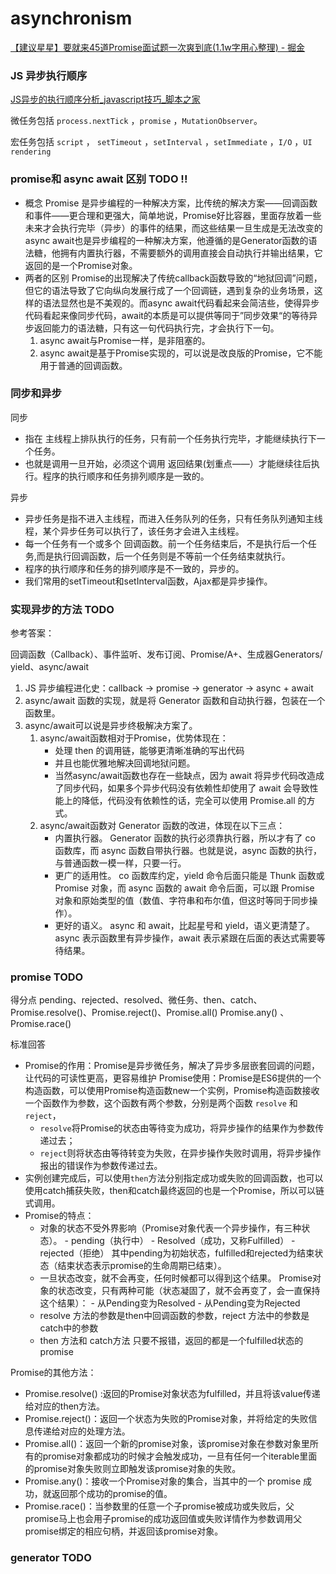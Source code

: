# asynchronism

[【建议星星】要就来45道Promise面试题一次爽到底(1.1w字用心整理) - 掘金](https://juejin.cn/post/6844904077537574919)

### JS 异步执行顺序

[JS异步的执行顺序分析_javascript技巧_脚本之家](https://www.jb51.net/article/252410.htm)

微任务包括 `process.nextTick` ，`promise` ，`MutationObserver`。

宏任务包括 `script` ， `setTimeout` ，`setInterval` ，`setImmediate` ，`I/O` ，`UI rendering`

### promise和 async await 区别 TODO !!

- 概念 Promise 是异步编程的一种解决方案，比传统的解决方案——回调函数和事件——更合理和更强大，简单地说，Promise好比容器，里面存放着一些未来才会执行完毕（异步）的事件的结果，而这些结果一旦生成是无法改变的 async await也是异步编程的一种解决方案，他遵循的是Generator函数的语法糖，他拥有内置执行器，不需要额外的调用直接会自动执行并输出结果，它返回的是一个Promise对象。
- 两者的区别 Promise的出现解决了传统callback函数导致的“地狱回调”问题，但它的语法导致了它向纵向发展行成了一个回调链，遇到复杂的业务场景，这样的语法显然也是不美观的。而async await代码看起来会简洁些，使得异步代码看起来像同步代码，await的本质是可以提供等同于”同步效果“的等待异步返回能力的语法糖，只有这一句代码执行完，才会执行下一句。
    1. async await与Promise一样，是非阻塞的。
    2. async await是基于Promise实现的，可以说是改良版的Promise，它不能用于普通的回调函数。

### 同步和异步

同步

- 指在 主线程上排队执行的任务，只有前一个任务执行完毕，才能继续执行下一个任务。
- 也就是调用一旦开始，必须这个调用 返回结果(划重点——）才能继续往后执行。程序的执行顺序和任务排列顺序是一致的。

异步

- 异步任务是指不进入主线程，而进入任务队列的任务，只有任务队列通知主线程，某个异步任务可以执行了，该任务才会进入主线程。
- 每一个任务有一个或多个 回调函数。前一个任务结束后，不是执行后一个任务,而是执行回调函数，后一个任务则是不等前一个任务结束就执行。
- 程序的执行顺序和任务的排列顺序是不一致的，异步的。
- 我们常用的setTimeout和setInterval函数，Ajax都是异步操作。

### 实现异步的方法 TODO

参考答案：

回调函数（Callback）、事件监听、发布订阅、Promise/A+、生成器Generators/ yield、async/await

1. JS 异步编程进化史：callback -> promise -> generator -> async + await
2. async/await 函数的实现，就是将 Generator 函数和自动执行器，包装在一个函数里。
3. async/await可以说是异步终极解决方案了。
    1. async/await函数相对于Promise，优势体现在：
        - 处理 then 的调用链，能够更清晰准确的写出代码
        - 并且也能优雅地解决回调地狱问题。
        - 当然async/await函数也存在一些缺点，因为 await 将异步代码改造成了同步代码，如果多个异步代码没有依赖性却使用了 await 会导致性能上的降低，代码没有依赖性的话，完全可以使用 Promise.all 的方式。
    2. async/await函数对 Generator 函数的改进，体现在以下三点：
        - 内置执行器。 Generator 函数的执行必须靠执行器，所以才有了 co 函数库，而 async 函数自带执行器。也就是说，async 函数的执行，与普通函数一模一样，只要一行。
        - 更广的适用性。 co 函数库约定，yield 命令后面只能是 Thunk 函数或 Promise 对象，而 async 函数的 await 命令后面，可以跟 Promise 对象和原始类型的值（数值、字符串和布尔值，但这时等同于同步操作）。
        - 更好的语义。 async 和 await，比起星号和 yield，语义更清楚了。async 表示函数里有异步操作，await 表示紧跟在后面的表达式需要等待结果。

### promise TODO

得分点 pending、rejected、resolved、微任务、then、catch、Promise.resolve()、Promise.reject()、Promise.all() Promise.any() 、Promise.race()

标准回答

- Promise的作用：Promise是异步微任务，解决了异步多层嵌套回调的问题，让代码的可读性更高，更容易维护 Promise使用：Promise是ES6提供的一个构造函数，可以使用Promise构造函数new一个实例，Promise构造函数接收一个函数作为参数，这个函数有两个参数，分别是两个函数 `resolve` 和`reject`，
    - `resolve`将Promise的状态由等待变为成功，将异步操作的结果作为参数传递过去；
    - `reject`则将状态由等待转变为失败，在异步操作失败时调用，将异步操作报出的错误作为参数传递过去。
- 实例创建完成后，可以使用`then`方法分别指定成功或失败的回调函数，也可以使用catch捕获失败，then和catch最终返回的也是一个Promise，所以可以链式调用。
- Promise的特点：
    - 对象的状态不受外界影响（Promise对象代表一个异步操作，有三种状态）。 - pending（执行中） - Resolved（成功，又称Fulfilled） - rejected（拒绝） 其中pending为初始状态，fulfilled和rejected为结束状态（结束状态表示promise的生命周期已结束）。
    - 一旦状态改变，就不会再变，任何时候都可以得到这个结果。 Promise对象的状态改变，只有两种可能（状态凝固了，就不会再变了，会一直保持这个结果）： - 从Pending变为Resolved - 从Pending变为Rejected
    - resolve 方法的参数是then中回调函数的参数，reject 方法中的参数是catch中的参数
    - then 方法和 catch方法 只要不报错，返回的都是一个fulfilled状态的promise

Promise的其他方法：

- Promise.resolve() :返回的Promise对象状态为fulfilled，并且将该value传递给对应的then方法。
- Promise.reject()：返回一个状态为失败的Promise对象，并将给定的失败信息传递给对应的处理方法。
- Promise.all()：返回一个新的promise对象，该promise对象在参数对象里所有的promise对象都成功的时候才会触发成功，一旦有任何一个iterable里面的promise对象失败则立即触发该promise对象的失败。
- Promise.any()：接收一个Promise对象的集合，当其中的一个 promise 成功，就返回那个成功的promise的值。
- Promise.race()：当参数里的任意一个子promise被成功或失败后，父promise马上也会用子promise的成功返回值或失败详情作为参数调用父promise绑定的相应句柄，并返回该promise对象。

### generator TODO